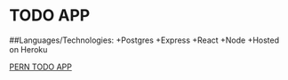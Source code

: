 # TODO APP

##Languages/Technologies:
+Postgres
+Express
+React
+Node
+Hosted on Heroku

[PERN TODO APP](https://todo-application-pern.herokuapp.com/)
